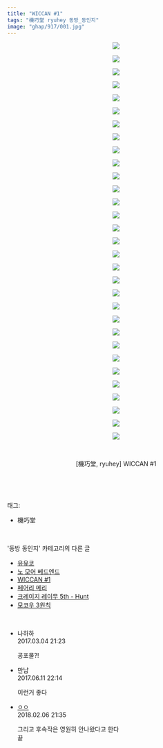 ```yaml
---
title: "WICCAN #1"
tags: "機巧堂 ryuhey 동방_동인지"
image: "ghap/917/001.jpg"
---
```

<div class="article">
<p style="text-align: center; clear: none; float: none;"><img src="{{ site.nasurl }}/ghap/917/001.jpg"/></p>
<p style="text-align: center; clear: none; float: none;"><img src="{{ site.nasurl }}/ghap/917/002.jpg"/></p>
<p style="text-align: center; clear: none; float: none;"><img src="{{ site.nasurl }}/ghap/917/003.jpg"/></p>
<p style="text-align: center; clear: none; float: none;"><img src="{{ site.nasurl }}/ghap/917/004.jpg"/></p>
<p style="text-align: center; clear: none; float: none;"><img src="{{ site.nasurl }}/ghap/917/005.jpg"/></p>
<p style="text-align: center; clear: none; float: none;"><img src="{{ site.nasurl }}/ghap/917/006.jpg"/></p>
<p style="text-align: center; clear: none; float: none;"><img src="{{ site.nasurl }}/ghap/917/007.jpg"/></p>
<p style="text-align: center; clear: none; float: none;"><img src="{{ site.nasurl }}/ghap/917/008.jpg"/></p>
<p style="text-align: center; clear: none; float: none;"><img src="{{ site.nasurl }}/ghap/917/009.jpg"/></p>
<p style="text-align: center; clear: none; float: none;"><img src="{{ site.nasurl }}/ghap/917/010.jpg"/></p>
<p style="text-align: center; clear: none; float: none;"><img src="{{ site.nasurl }}/ghap/917/011.jpg"/></p>
<p style="text-align: center; clear: none; float: none;"><img src="{{ site.nasurl }}/ghap/917/012.jpg"/></p>
<p style="text-align: center; clear: none; float: none;"><img src="{{ site.nasurl }}/ghap/917/013.jpg"/></p>
<p style="text-align: center; clear: none; float: none;"><img src="{{ site.nasurl }}/ghap/917/014.jpg"/></p>
<p style="text-align: center; clear: none; float: none;"><img src="{{ site.nasurl }}/ghap/917/015.jpg"/></p>
<p style="text-align: center; clear: none; float: none;"><img src="{{ site.nasurl }}/ghap/917/016.jpg"/></p>
<p style="text-align: center; clear: none; float: none;"><img src="{{ site.nasurl }}/ghap/917/017.jpg"/></p>
<p style="text-align: center; clear: none; float: none;"><img src="{{ site.nasurl }}/ghap/917/018.jpg"/></p>
<p style="text-align: center; clear: none; float: none;"><img src="{{ site.nasurl }}/ghap/917/019.jpg"/></p>
<p style="text-align: center; clear: none; float: none;"><img src="{{ site.nasurl }}/ghap/917/020.jpg"/></p>
<p style="text-align: center; clear: none; float: none;"><img src="{{ site.nasurl }}/ghap/917/021.jpg"/></p>
<p style="text-align: center; clear: none; float: none;"><img src="{{ site.nasurl }}/ghap/917/022.jpg"/></p>
<p style="text-align: center; clear: none; float: none;"><img src="{{ site.nasurl }}/ghap/917/023.jpg"/></p>
<p style="text-align: center; clear: none; float: none;"><img src="{{ site.nasurl }}/ghap/917/024.jpg"/></p>
<p style="text-align: center; clear: none; float: none;"><img src="{{ site.nasurl }}/ghap/917/025.jpg"/></p>
<p style="text-align: center; clear: none; float: none;"><img src="{{ site.nasurl }}/ghap/917/026.jpg"/></p>
<p style="text-align: center; clear: none; float: none;"><img src="{{ site.nasurl }}/ghap/917/027.jpg"/></p>
<p style="text-align: center; clear: none; float: none;"><img src="{{ site.nasurl }}/ghap/917/028.jpg"/></p>
<p style="text-align: center; clear: none; float: none;"><img src="{{ site.nasurl }}/ghap/917/029.jpg"/></p>
<p style="text-align: center; clear: none; float: none;"><img src="{{ site.nasurl }}/ghap/917/030.jpg"/></p>
<p style="text-align: center; clear: none; float: none;"><img src="{{ site.nasurl }}/ghap/917/031.jpg"/></p>
<p style="text-align: center; clear: none; float: none;"><br/></p>
<p style="text-align: center; clear: none; float: none;">[機巧堂, ryuhey] WICCAN #1</p>
<p><br/></p>
</div><br/>
<div class="tagTrail">
<p>태그: </p>
<ul>
<li>機巧堂</li>
</ul>
</div><br/>
<div class="another">
<p>'동방 동인지' 카테고리의 다른 글</p>
<ul>
<li><a href="/2016-07-18-ghap_919">유유코</a></li>
<li><a href="/2016-07-18-ghap_918">노 모어 베드엔드</a></li>
<li><a href="/2016-07-18-ghap_917">WICCAN #1</a></li>
<li><a href="/2016-07-18-ghap_916">페어리 메리</a></li>
<li><a href="/2016-07-18-ghap_915">크레이지 레이무 5th - Hunt</a></li>
<li><a href="/2016-07-17-ghap_913">모코우 3원칙</a></li>
</ul>
</div><br/>
<div class="cb_module cb_fluid">
<div class="cb_wrt cb_profile">
<div class="comment">
<ul>
<li class="cb_thumb_off" id="comment14931370">
<div class="cb_comment_area">
<div class="cb_info_area">
<div class="cb_section">
<span class="cb_nick_name">나하하</span>
</div>
<div class="cb_section">
<span class="cb_date">2017.03.04 21:23 </span>
</div>
</div>
<div class="cb_dsc_comment">
<p class="cb_dsc">
											공포물?!
										</p>
</div>
</div></li>
<li class="cb_thumb_off" id="comment15011156">
<div class="cb_comment_area">
<div class="cb_info_area">
<div class="cb_section">
<span class="cb_nick_name">만남</span>
</div>
<div class="cb_section">
<span class="cb_date">2017.06.11 22:14 </span>
</div>
</div>
<div class="cb_dsc_comment">
<p class="cb_dsc">
											이런거 좋다
										</p>
</div>
</div></li>
<li class="cb_thumb_off" id="comment15193960">
<div class="cb_comment_area">
<div class="cb_info_area">
<div class="cb_section">
<span class="cb_nick_name"> <a href="http://http:/ㄱㄷ극딧ㅇ7z8au1bh" onclick="return openLinkInNewWindow(this)">ㅇㅇ</a></span>
</div>
<div class="cb_section">
<span class="cb_date">2018.02.06 21:35 </span>
</div>
</div>
<div class="cb_dsc_comment">
<p class="cb_dsc">
											그리고 후속작은 영원히 안나왔다고 한다<br/>
끝
										</p>
</div>
</div></li>
</ul>
</div>
</div><!-- commentList close -->
</div><br/>
